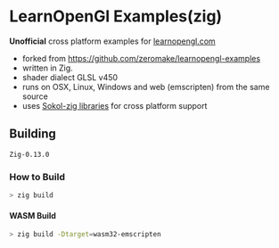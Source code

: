# LearnOpenGl Examples(zig)

**Unofficial** cross platform examples for [learnopengl.com](https://learnopengl.com/)

- forked from https://github.com/zeromake/learnopengl-examples
- written in Zig.
- shader dialect GLSL v450
- runs on OSX, Linux, Windows and web (emscripten) from the same source
- uses [Sokol-zig libraries](https://github.com/floooh/sokol-zig) for cross platform support

## Building

`Zig-0.13.0`

### How to Build

```bash
> zig build
```

#### WASM Build

```bash
> zig build -Dtarget=wasm32-emscripten
```
